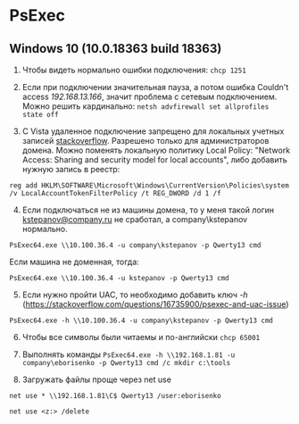 # PsExec

## Windows 10 (10.0.18363 build 18363)
1. Чтобы видеть нормально ошибки подключения:
`chcp 1251`

2. Если при подключении значительная пауза, а потом ошибка Couldn't access _192.168.13.166_, значит проблема с сетевым подключением. Можно решить кардинально:
`netsh advfirewall set allprofiles state off`

3. С Vistа удаленное подключение запрещено для локальных учетных записей [stackoverflow](https://stackoverflow.com/questions/828432/psexec-access-denied-errors). 
Разрешено только для администраторов домена. Можно поменять локальную политику Local Policy: "Network Access: Sharing and security model for local accounts",
либо добавить нужную запись в реестр:

`reg add HKLM\SOFTWARE\Microsoft\Windows\CurrentVersion\Policies\system /v LocalAccountTokenFilterPolicy /t REG_DWORD /d 1 /f`

4. Если подключаться не из машины домена, то у меня такой логин kstepanov@company.ru не сработал, а company\kstepanov нормально.

`PsExec64.exe \\10.100.36.4 -u company\kstepanov -p Qwerty13 cmd`

Если машина не доменная, тогда:

`PsExec64.exe \\10.100.36.4 -u kstepanov -p Qwerty13 cmd`

5. Если нужно пройти UAC, то необходимо добавить ключ *-h* (https://stackoverflow.com/questions/16735900/psexec-and-uac-issue)

`PsExec64.exe -h \\10.100.36.4 -u company\kstepanov -p Qwerty13 cmd`

6. Чтобы все символы были читаемы и по-английски
`chcp 65001`

7. Выполнять команды
`PsExec64.exe -h \\192.168.1.81 -u company\eborisenko -p Qwerty13 cmd /c mkdir c:\tools`

8. Загружать файлы проще через net use

`net use * \\192.168.1.81\C$ Qwerty13 /user:eborisenko`

`net use <z:> /delete`
